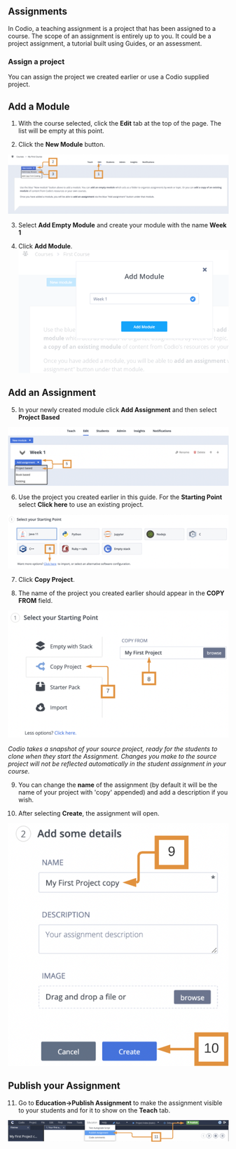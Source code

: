 ## Assignments
In Codio, a teaching assignment is a project that has been assigned to a course. The scope of an assignment is entirely up to you. It could be a project assignment, a tutorial  built using Guides, or an assessment.
 
 
### Assign a project
You can assign the project we created earlier or use a Codio supplied project. 

## Add a Module
1. With the course selected, click the **Edit** tab at the top of the page. The list will be empty at this point.

2. Click the **New Module** button.

![.guides/img/firstmodule](.guides/img/firstmodule.png)

3. Select **Add Empty Module** and create your module with the name **Week 1**

4. Click **Add Module**.
![.guides/img/addModule](.guides/img/addModule.png)

## Add an Assignment
5. In your newly created module click **Add Assignment** and then select **Project Based**

![.guides/img/addassignmentnew](.guides/img/addassignmentnew.png)

6. Use the project you created earlier in this guide. For the **Starting Point** select **Click here** to use an existing project.

![.guides/img/startingPoint](.guides/img/startingpointnew.png)

7. Click **Copy Project**. 

8. The name of the project you created earlier should appear in the **COPY FROM** field.

![.guides/img/forkprojectnew](.guides/img/forkprojectnew.png)

*Codio takes a snapshot of your source project, ready for the students to clone when they start the Assignment. Changes you make to the source project will not be reflected automatically in the student assignment in your course.*

9. You can change the **name** of the assignment (by default it will be the name of your project with 'copy' appended) and add a description if you wish.

10. After selecting **Create**, the assignment will open.

![.guides/img/newname](.guides/img/newname.png)

## Publish your Assignment
11. Go to **Education->Publish Assignment** to make the assignment visible to your students and for it to show on the **Teach** tab.

![.guides/img/publish](.guides/img/newpublish.png)


